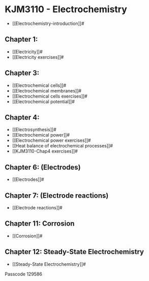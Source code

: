 # KJM3110 - Electrochemistry

- [[Electrochemistry-introduction]]#


## Chapter 1: 
- [[Electricity]]#
- [[Electricity exercises]]#


## Chapter 3: 

- [[Electrochemical cells]]#
- [[Electrochemical membranes]]#
- [[Electrochemical cells exercises]]#
- [[Electrochemical potential]]#


## Chapter 4: 

- [[Electrosynthesis]]#
- [[Electrochemical power]]#
- [[Electrochemical power exercises]]#
- [[Heat balance of electrochemical processes]]#
- [[KJM3110-Chap4 exercises]]#


## Chapter 6: (Electrodes)

- [[Electrodes]]#


## Chapter 7: (Electrode reactions)

- [[Electrode reactions]]#

## Chapter 11: Corrosion

- [[Corrosion]]#

## Chapter 12: Steady-State Electrochemistry

- [[Steady-State Electrochemistry]]#

Passcode 129586